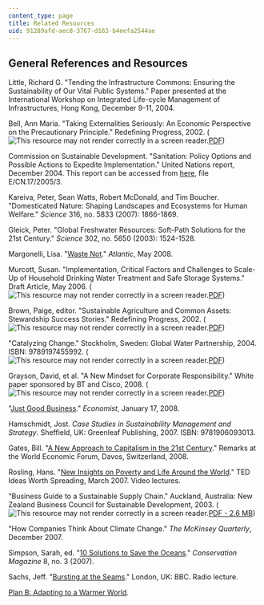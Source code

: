 ```yaml
---
content_type: page
title: Related Resources
uid: 91289afd-aec8-3767-d163-b4eefa2544ae
---
```


General References and Resources
--------------------------------

Little, Richard G. "Tending the Infrastructure Commons: Ensuring the Sustainability of Our Vital Public Systems." Paper presented at the International Workshop on Integrated Life-cycle Management of Infrastructures, Hong Kong, December 9-11, 2004.

Bell, Ann Maria. "Taking Externalities Seriously: An Economic Perspective on the Precautionary Principle." Redefining Progress, 2002. (![This resource may not render correctly in a screen reader.](/images/inacessible.gif)[PDF](http://annmariabell.com/research/AMBell_precaution_short.pdf))

Commission on Sustainable Development. "Sanitation: Policy Options and Possible Actions to Expedite Implementation." United Nations report, December 2004. This report can be accessed from [here](http://www.un.org/News/Press/docs/2005/envdev823.doc.htm), file E/CN.17/2005/3.

Kareiva, Peter, Sean Watts, Robert McDonald, and Tim Boucher. "Domesticated Nature: Shaping Landscapes and Ecosystems for Human Welfare." _Science_ 316, no. 5833 (2007): 1866-1869.

Gleick, Peter. "Global Freshwater Resources: Soft-Path Solutions for the 21st Century." _Science_ 302, no. 5650 (2003): 1524-1528.

Margonelli, Lisa. "[Waste Not](http://www.theatlantic.com/doc/200805/recycled-steam)." _Atlantic_, May 2008.

Murcott, Susan. "Implementation, Critical Factors and Challenges to Scale-Up of Household Drinking Water Treatment and Safe Storage Systems." Draft Article, May 2006. (![This resource may not render correctly in a screen reader.](/images/inacessible.gif)[PDF](http://www.hip.watsan.net/content/download/1217/6114/file/20060501-HWTS-Murcott.pdf))

Brown, Paige, editor. "Sustainable Agriculture and Common Assets: Stewardship Success Stories." Redefining Progress, 2002. (![This resource may not render correctly in a screen reader.](/images/inacessible.gif)[PDF](http://www.sfenvironment.org/downloads/library/13precprinwhitepaper.pdf))

"Catalyzing Change." Stockholm, Sweden: Global Water Partnership, 2004. ISBN: 9789197455992. (![This resource may not render correctly in a screen reader.](/images/inacessible.gif)[PDF](http://www.gwpforum.org/gwp/library/Catalyzing_change-final.pdf))

Grayson, David, et al. "A New Mindset for Corporate Responsibility." White paper sponsored by BT and Cisco, 2008. (![This resource may not render correctly in a screen reader.](/images/inacessible.gif)[PDF](https://www.semanticscholar.org/paper/A-new-mindset-for-corporate-sustainability-Grayson-Rodr%C3%ADguez/542e792c71a62d9013241c18ed1542706475cca8))

"[Just Good Business](http://www.economist.com./specialreports/displaystory.cfm?story_id=10491077)." _Economist_, January 17, 2008.

Hamschmidt, Jost. _Case Studies in Sustainability Management and Strategy_. Sheffield, UK: Greenleaf Publishing, 2007. ISBN: 9781906093013.

Gates, Bill. "[A New Approach to Capitalism in the 21st Century](https://www.networkworld.com/article/2282669/microsoft-s-bill-gates---a-new-approach-to-capitalism-in-the-21st-century-.html)." Remarks at the World Economic Forum, Davos, Switzerland, 2008.

Rosling, Hans. "[New Insights on Poverty and Life Around the World](http://www.ted.com/index.php/talks/hans_rosling_reveals_new_insights_on_poverty.html)." TED Ideas Worth Spreading, March 2007. Video lectures.

"Business Guide to a Sustainable Supply Chain." Auckland, Australia: New Zealand Business Council for Sustainable Development, 2003. (![This resource may not render correctly in a screen reader.](/images/inacessible.gif)[PDF - 2.6 MB](http://www.nzbcsd.org.nz/supplychain/SupplyChain.pdf))

"How Companies Think About Climate Change." _The McKinsey Quarterly_, December 2007.

Simpson, Sarah, ed. "[10 Solutions to Save the Oceans](https://www.conservationmagazine.org/2008/07/10-solutions-to-save-the-ocean/)." _Conservation Magazine_ 8, no. 3 (2007).

Sachs, Jeff. "[Bursting at the Seams](http://www.bbc.co.uk/radio4/reith2007/lecture1.shtml)." London, UK: BBC. Radio lecture.

[Plan B: Adapting to a Warmer World](https://www.revealnews.org/article/plan-b-adapting-to-a-warmer-world/).